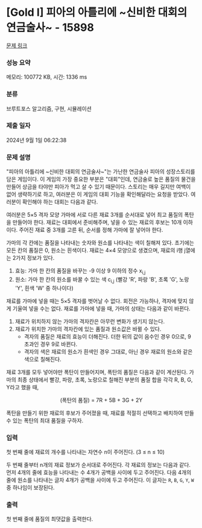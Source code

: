 # [Gold I] 피아의 아틀리에 ~신비한 대회의 연금술사~ - 15898 

[문제 링크](https://www.acmicpc.net/problem/15898) 

### 성능 요약

메모리: 100772 KB, 시간: 1336 ms

### 분류

브루트포스 알고리즘, 구현, 시뮬레이션

### 제출 일자

2024년 9월 1일 06:22:38

### 문제 설명

<p>"피아의 아틀리에 ~신비한 대회의 연금술사~"는 가난한 연금술사 피아의 성장스토리를 담은 게임이다. 이 게임의 가장 중요한 부분은 "대회"인데, 연금술로 높은 품질의 물건을 만들어 상금을 타야만 피아가 먹고 살 수 있기 때문이다. 스토리는 매우 길지만 여백이 없어 생략하기로 하고, 여러분은 이 게임의 대회 기능을 확인해달라는 요청을 받았다. 여러분이 확인해야 하는 대회는 다음과 같다.</p>

<p>여러분은 5×5 격자 모양 가마에 서로 다른 재료 3개를 순서대로 넣어 최고 품질의 폭탄을 만들어야 한다. 재료는 대회에서 준비해주며, 넣을 수 있는 재료의 후보는 10개 이하이다. 주어진 재료 중 3개를 고른 뒤, 순서를 정해 가마에 잘 넣어야 한다.</p>

<p>가마의 각 칸에는 품질을 나타내는 숫자와 원소를 나타내는 색이 칠해져 있다. 초기에는 모든 칸의 품질은 0, 원소는 흰색이다. 재료는 4×4 모양으로 생겼으며, 재료의 i행 j열에는 2가지 정보가 있다.</p>

<ol>
	<li>효능: 가마 한 칸의 품질을 바꾸는 -9 이상 9 이하의 정수 x<sub>i,j</sub></li>
	<li>원소: 가마 한 칸의 원소를 바꿀 수 있는 색 c<sub>i,j</sub> (빨강 'R', 파랑 'B', 초록 'G', 노랑 'Y', 흰색 'W' 중 하나이다)</li>
</ol>

<p>재료를 가마에 넣을 때는 5×5 격자를 벗어날 수 없다. 회전은 가능하나, 격자에 맞지 않게 기울여 넣을 수는 없다. 재료를 가마에 넣을 때, 가마의 상태는 다음과 같이 바뀐다.</p>

<ol>
	<li>재료가 위치하지 않는 가마의 격자칸은 아무런 변화가 생기지 않는다.</li>
	<li>재료가 위치한 가마의 격자칸에 있는 품질과 원소값은 바뀔 수 있다.
	<ul>
		<li>격자의 품질은 재료의 효능이 더해진다. 더한 뒤의 값이 음수인 경우 0으로, 9 초과인 경우 9로 바뀐다.</li>
		<li>격자의 색은 재료의 원소가 흰색인 경우 그대로, 아닌 경우 재료의 원소와 같은 색으로 칠해진다.</li>
	</ul>
	</li>
</ol>

<p>재료 3개를 모두 넣어야만 폭탄이 만들어지며, 폭탄의 품질은 다음과 같이 계산된다. 가마의 최종 상태에서 빨강, 파랑, 초록, 노랑으로 칠해진 부분의 품질 합을 각각 R, B, G, Y라고 했을 때,</p>

<p style="text-align: center;">(폭탄의 품질) = 7R + 5B + 3G + 2Y</p>

<p>폭탄을 만들기 위한 재료의 후보가 주어졌을 때, 재료를 적절히 선택하고 배치하여 만들 수 있는 폭탄의 최대 품질을 구하자.</p>

### 입력 

 <p>첫 번째 줄에 재료의 개수를 나타내는 자연수 n이 주어진다. (3 ≤ n ≤ 10)</p>

<p>두 번째 줄부터 n개의 재료 정보가 순서대로 주어진다. 각 재료의 정보는 다음과 같다. 먼저 4개의 줄에 효능을 나타내는 수 4개가 공백을 사이에 두고 주어진다. 다음 4개의 줄에 원소를 나타내는 글자 4개가 공백을 사이에 두고 주어진다. 이 글자는 <code>R</code>, <code>B</code>, <code>G</code>, <code>Y</code>, <code>W</code> 중 하나임이 보장된다.</p>

### 출력 

 <p>첫 번째 줄에 품질의 최댓값을 출력한다.</p>

